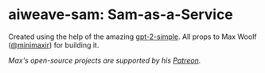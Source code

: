 # aiweave-sam: Sam-as-a-Service

Created using the help of the amazing [gpt-2-simple](https://github.com/minimaxir/gpt-2-simple). All props to Max Woolf ([@minimaxir](https://minimaxir.com)) for building it.

*Max's open-source projects are supported by his [Patreon](https://www.patreon.com/minimaxir).*
